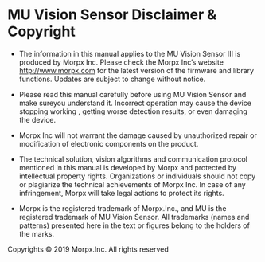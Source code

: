 # MU Vision Sensor Disclaimer & Copyright

- The information in this manual applies to the MU Vision Sensor III is produced by Morpx Inc. Please check the Morpx Inc’s website <http://www.morpx.com> for the latest version of the firmware and library functions. Updates are subject to change without notice.

- Please read this manual carefully before using MU Vision Sensor and make sureyou understand it. 
Incorrect operation may cause the device stopping working , getting worse detection results, or even damaging the device.

- Morpx Inc will not warrant the damage caused by unauthorized repair or modification of electronic components on the product.

- The technical solution, vision algorithms and communication protocol mentioned in this manual is developed by Morpx and protected by intellectual property rights. Organizations or individuals should not copy or plagiarize the technical achievements of Morpx Inc. In case of any infringement, Morpx will take legal actions to protect its rights.

- Morpx is the registered trademark of Morpx.Inc., and MU is the registered trademark of MU Vision Sensor. All trademarks (names and patterns) presented here in the text or figures belong to the holders of the marks.

Copyrights © 2019 Morpx.Inc. All rights reserved
